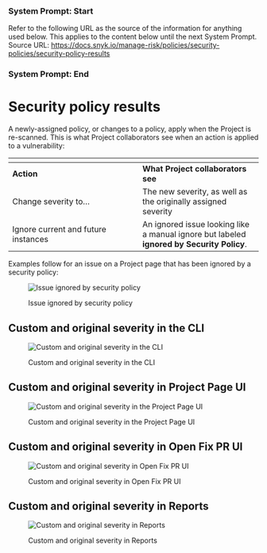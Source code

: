 ### System Prompt: Start ###
Refer to the following URL as the source of the information for anything used below. This applies to the content below until the next System Prompt.
Source URL: https://docs.snyk.io/manage-risk/policies/security-policies/security-policy-results
### System Prompt: End ###

# Security policy results

A newly-assigned policy, or changes to a policy, apply when the Project is re-scanned. This is what Project collaborators see when an action is applied to a vulnerability:

<table data-header-hidden><thead><tr><th width="246"></th><th></th></tr></thead><tbody><tr><td><strong>Action</strong></td><td><strong>What Project collaborators see</strong></td></tr><tr><td>Change severity to…</td><td>The new severity, as well as the originally assigned severity</td></tr><tr><td>Ignore current and future instances</td><td>An ignored issue looking like a manual ignore but labeled <strong>ignored by Security Policy</strong>.</td></tr></tbody></table>

Examples follow for an issue on a Project page that has been ignored by a security policy:

<figure><img src="../../../.gitbook/assets/screenshot_2021-07-28_at_12.50.46.png" alt="Issue ignored by security policy"><figcaption><p>Issue ignored by security policy</p></figcaption></figure>

## **Custom and original severity in the CLI**

<div align="left">

<figure><img src="../../../.gitbook/assets/unnamed.png" alt="Custom and original severity in the CLI"><figcaption><p>Custom and original severity in the CLI</p></figcaption></figure>

</div>

## **Custom and original severity in Project Page UI**

<div align="left">

<figure><img src="../../../.gitbook/assets/unnamed-1.png" alt="Custom and original severity in the Project Page UI"><figcaption><p>Custom and original severity in the Project Page UI</p></figcaption></figure>

</div>

## **Custom and original severity in Open Fix PR UI**

<div align="left">

<figure><img src="../../../.gitbook/assets/unnamed-2.png" alt="Custom and original severity in Open Fix PR UI"><figcaption><p>Custom and original severity in Open Fix PR UI</p></figcaption></figure>

</div>

## **Custom and original severity in Reports**

<div align="left">

<figure><img src="../../../.gitbook/assets/screenshot_2020-10-21_at_9.30.03_am.png" alt="Custom and original severity in Reports"><figcaption><p>Custom and original severity in Reports</p></figcaption></figure>

</div>
